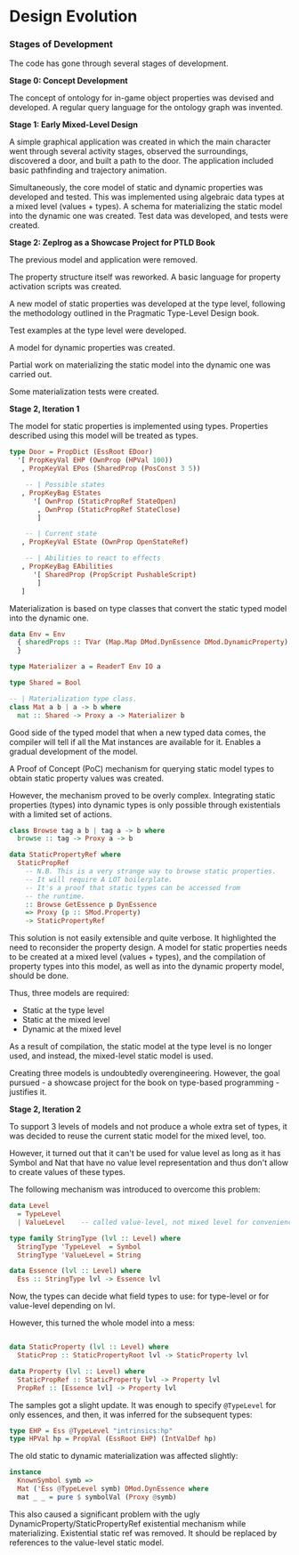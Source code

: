 # Design Evolution

### Stages of Development

The code has gone through several stages of development.

**Stage 0: Concept Development**

The concept of ontology for in-game object properties was devised and developed. A regular query language for the ontology graph was invented.

**Stage 1: Early Mixed-Level Design**

A simple graphical application was created in which the main character went through several activity stages, observed the surroundings, discovered a door, and built a path to the door. The application included basic pathfinding and trajectory animation.

Simultaneously, the core model of static and dynamic properties was developed and tested. This was implemented using algebraic data types at a mixed level (values + types). A schema for materializing the static model into the dynamic one was created. Test data was developed, and tests were created.

**Stage 2: Zeplrog as a Showcase Project for PTLD Book**

The previous model and application were removed.

The property structure itself was reworked. A basic language for property activation scripts was created.

A new model of static properties was developed at the type level, following the methodology outlined in the Pragmatic Type-Level Design book.

Test examples at the type level were developed.

A model for dynamic properties was created.

Partial work on materializing the static model into the dynamic one was carried out.

Some materialization tests were created.

**Stage 2, Iteration 1**

The model for static properties is implemented using types. Properties described using this model will be treated as types.

```haskell
type Door = PropDict (EssRoot EDoor)
  '[ PropKeyVal EHP (OwnProp (HPVal 100))
   , PropKeyVal EPos (SharedProp (PosConst 3 5))

    -- | Possible states
   , PropKeyBag EStates
      '[ OwnProp (StaticPropRef StateOpen)
       , OwnProp (StaticPropRef StateClose)
       ]

    -- | Current state
   , PropKeyVal EState (OwnProp OpenStateRef)

    -- | Abilities to react to effects
   , PropKeyBag EAbilities
      '[ SharedProp (PropScript PushableScript)
       ]
   ]

```

Materialization is based on type classes that convert the static typed model into the dynamic one.

```haskell
data Env = Env
  { sharedProps :: TVar (Map.Map DMod.DynEssence DMod.DynamicProperty)
  }

type Materializer a = ReaderT Env IO a

type Shared = Bool

-- | Materialization type class.
class Mat a b | a -> b where
  mat :: Shared -> Proxy a -> Materializer b
```

Good side of the typed model that when a new typed data comes,
the compiler will tell if all the Mat instances are available for it.
Enables a gradual development of the model.

A Proof of Concept (PoC) mechanism for querying static model types to obtain static property values was created.

However, the mechanism proved to be overly complex. Integrating static properties (types) into dynamic types is only possible through existentials with a limited set of actions.

```haskell
class Browse tag a b | tag a -> b where
  browse :: tag -> Proxy a -> b

data StaticPropertyRef where
  StaticPropRef
    -- N.B. This is a very strange way to browse static properties.
    -- It will require A LOT boilerplate.
    -- It's a proof that static types can be accessed from
    -- the runtime.
    :: Browse GetEssence p DynEssence
    => Proxy (p :: SMod.Property)
    -> StaticPropertyRef
```

This solution is not easily extensible and quite verbose. It highlighted the need to reconsider the property design. A model for static properties needs to be created at a mixed level (values + types), and the compilation of property types into this model, as well as into the dynamic property model, should be done.

Thus, three models are required:

- Static at the type level
- Static at the mixed level
- Dynamic at the mixed level

As a result of compilation, the static model at the type level is no longer used, and instead, the mixed-level static model is used.

Creating three models is undoubtedly overengineering. However, the goal pursued - a showcase project for the book on type-based programming - justifies it.


**Stage 2, Iteration 2**

To support 3 levels of models and not produce a whole extra
set of types, it was decided to reuse the current static model
for the mixed level, too.

However, it turned out that it can't be used for value level
as long as it has Symbol and Nat that have no value level
representation and thus don't allow to create values of these types.

The following mechanism was introduced to overcome this problem:

```haskell
data Level
  = TypeLevel
  | ValueLevel    -- called value-level, not mixed level for convenience

type family StringType (lvl :: Level) where
  StringType 'TypeLevel  = Symbol
  StringType 'ValueLevel = String

data Essence (lvl :: Level) where
  Ess :: StringType lvl -> Essence lvl
```

Now, the types can decide what field types to use: for type-level
or for value-level depending on lvl.

However, this turned the whole model into a mess:

```haskell

data StaticProperty (lvl :: Level) where
  StaticProp :: StaticPropertyRoot lvl -> StaticProperty lvl

data Property (lvl :: Level) where
  StaticPropRef :: StaticProperty lvl -> Property lvl
  PropRef :: [Essence lvl] -> Property lvl
```

The samples got a slight update. It was enough to specify `@TypeLevel`
for only essences, and then, it was inferred for the subsequent
types:

```haskell
type EHP = Ess @TypeLevel "intrinsics:hp"
type HPVal hp = PropVal (EssRoot EHP) (IntValDef hp)
```

The old static to dynamic materialization was affected slightly:

```haskell
instance
  KnownSymbol symb =>
  Mat ('Ess @TypeLevel symb) DMod.DynEssence where
  mat _ _ = pure $ symbolVal (Proxy @symb)
```

This also caused a significant problem with the ugly
DynamicProperty/StaticPropertyRef existential mechanism
while materializing. Existential static ref was removed.
It should be replaced by references to the value-level static model.
